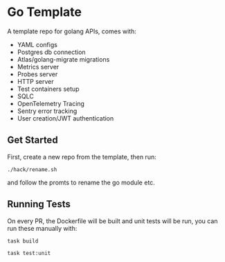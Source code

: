 # Go Template

A template repo for golang APIs, comes with:

- YAML configs
- Postgres db connection
- Atlas/golang-migrate migrations
- Metrics server
- Probes server
- HTTP server
- Test containers setup
- SQLC
- OpenTelemetry Tracing
- Sentry error tracking
- User creation/JWT authentication

## Get Started

First, create a new repo from the template, then run:

```
./hack/rename.sh
```

and follow the promts to rename the go module etc.

## Running Tests

On every PR, the Dockerfile will be built and unit tests will be run, you can run these manually with:

```
task build
```

```
task test:unit
```
